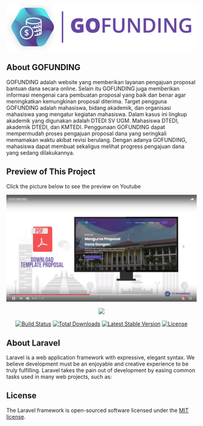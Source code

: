 
![GOFUNDING Web Project](https://github.com/edonovanto/GOFUNDING/blob/edo/public/images/GOFUNDLOGO.png)

## About GOFUNDING
GOFUNDING adalah website yang memberikan layanan pengajuan proposal bantuan dana secara online. Selain itu GOFUNDING juga memberikan informasi mengenai cara pembuatan proposal yang baik dan benar agar meningkatkan kemungkinan proposal diterima.
Target pengguna GOFUNDING adalah mahasiswa, bidang akademik, dan organisasi mahasiswa yang mengatur kegiatan mahasiswa. Dalam kasus ini lingkup akademik yang digunakan adalah DTEDI SV UGM. Mahasiswa DTEDI, akademik DTEDI, dan KMTEDI.
Penggunaan GOFUNDING dapat mempermudah proses pengajuan proposal dana yang seringkali memamakan waktu akibat revisi berulang. Dengan adanya GOFUNDING, mahasiswa dapat membuat sekaligus melihat progress pengajuan dana yang sedang dilakukannya.


## Preview  of This Project
Click the picture below to see the preview on Youtube

[![Watch the video](https://github.com/edonovanto/GOFUNDING/blob/edo/public/images/video.png)](https://www.youtube.com/watch?v=0UHM5URVwoU)


<p align="center"><img src="https://res.cloudinary.com/dtfbvvkyp/image/upload/v1566331377/laravel-logolockup-cmyk-red.svg" width="400"></p>

<p align="center">
<a href="https://travis-ci.org/laravel/framework"><img src="https://travis-ci.org/laravel/framework.svg" alt="Build Status"></a>
<a href="https://packagist.org/packages/laravel/framework"><img src="https://poser.pugx.org/laravel/framework/d/total.svg" alt="Total Downloads"></a>
<a href="https://packagist.org/packages/laravel/framework"><img src="https://poser.pugx.org/laravel/framework/v/stable.svg" alt="Latest Stable Version"></a>
<a href="https://packagist.org/packages/laravel/framework"><img src="https://poser.pugx.org/laravel/framework/license.svg" alt="License"></a>
</p>

## About Laravel

Laravel is a web application framework with expressive, elegant syntax. We believe development must be an enjoyable and creative experience to be truly fulfilling. Laravel takes the pain out of development by easing common tasks used in many web projects, such as:

## License

The Laravel framework is open-sourced software licensed under the [MIT license](https://opensource.org/licenses/MIT).
